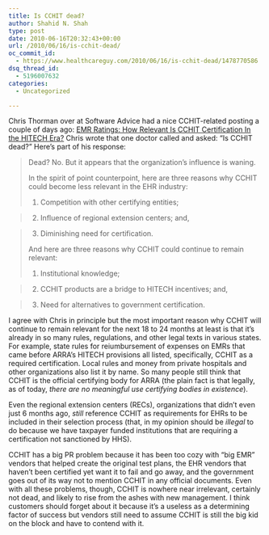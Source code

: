 ```yaml
---
title: Is CCHIT dead?
author: Shahid N. Shah
type: post
date: 2010-06-16T20:32:43+00:00
url: /2010/06/16/is-cchit-dead/
oc_commit_id:
  - https://www.healthcareguy.com/2010/06/16/is-cchit-dead/1478770586
dsq_thread_id:
  - 5196007632
categories:
  - Uncategorized

---
```

Chris Thorman over at Software Advice had a nice CCHIT-related posting a couple of days ago: <a href="http://www.softwareadvice.com/articles/medical/emr-ratings-how-relevant-is-cchit-certification-in-the-hitech-era-1061410/" rel="nofollow">EMR Ratings: How Relevant Is CCHIT Certification In the HITECH Era?</a> Chris wrote that one doctor called and asked: &#8220;Is CCHIT dead?&#8221; Here&#8217;s part of his response:

> Dead? No. But it appears that the organization’s influence is waning.
> 
> In the spirit of point counterpoint, here are three reasons why CCHIT could become less relevant in the EHR industry:
> 
> 1. Competition with other certifying entities;
  
> 2. Influence of regional extension centers; and,
  
> 3. Diminishing need for certification.
> 
> And here are three reasons why CCHIT could continue to remain relevant:
> 
> 1. Institutional knowledge;
  
> 2. CCHIT products are a bridge to HITECH incentives; and,
  
> 3. Need for alternatives to government certification.

I agree with Chris in principle but the most important reason why CCHIT will continue to remain relevant for the next 18 to 24 months at least is that it&#8217;s already in so many rules, regulations, and other legal texts in various states. For example, state rules for reiumbursement of expenses on EMRs that came before ARRA&#8217;s HITECH provisions all listed, specifically, CCHIT as a required certification. Local rules and money from private hospitals and other organizations also list it by name. So many people still think that CCHIT is the official certifying body for ARRA (the plain fact is that legally, as of today, _there are no meaningful use certifying bodies in existence_).

Even the regional extension centers (RECs), organizations that didn&#8217;t even just 6 months ago, _still_ reference CCHIT as requirements for EHRs to be included in their selection process (that, in my opinion should be _illegal_ to do because we have taxpayer funded institutions that are requiring a certification not sanctioned by HHS).

CCHIT has a big PR problem because it has been too cozy with &#8220;big EMR&#8221; vendors that helped create the original test plans, the EHR vendors that haven&#8217;t been certified yet want it to fail and go away, and the government goes out of its way not to mention CCHIT in any official documents. Even with all these problems, though, CCHIT is nowhere near irrelevant, certainly not dead, and likely to rise from the ashes with new management. I think customers should forget about it because it&#8217;s a useless as a determining factor of success but vendors still need to assume CCHIT is still the big kid on the block and have to contend with it.